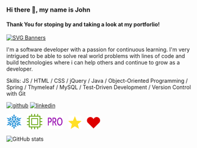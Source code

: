 ### Hi there 👋, my name is John
#### Thank You for stoping by and taking a look at my portforlio!
[![SVG Banners](https://svg-banners.vercel.app/api?type=glitch&text1=johnDanielPierce&width=1000&height=400)](https://github.com/Akshay090/svg-banners)

I'm a software developer with a passion for continuous learning. I'm very intrigued to be able to solve real world problems with lines of code and build technologies where i can help others and continue to grow as a developer.

Skills:  JS / HTML / CSS / jQuery / Java / Object-Oriented Programming / Spring / Thymeleaf / MySQL /  Test-Driven Development / Version Control with Git



[<img src='https://cdn.jsdelivr.net/npm/simple-icons@3.0.1/icons/github.svg' alt='github' height='40'>](https://github.com/John-Pierce42)  [<img src='https://cdn.jsdelivr.net/npm/simple-icons@3.0.1/icons/linkedin.svg' alt='linkedin' height='40'>](https://www.linkedin.com/in/https://www.linkedin.com/in/johnpierce42//)  

<a href='https://archiveprogram.github.com/'><img src='https://raw.githubusercontent.com/acervenky/animated-github-badges/master/assets/acbadge.gif' width='40' height='40'></a> <a href='https://docs.github.com/en/developers'><img src='https://raw.githubusercontent.com/acervenky/animated-github-badges/master/assets/devbadge.gif' width='40' height='40'></a> <a href='https://github.com/pricing'><img src='https://raw.githubusercontent.com/acervenky/animated-github-badges/master/assets/pro.gif' width='40' height='40'></a> <a href='https://stars.github.com/'><img src='https://raw.githubusercontent.com/acervenky/animated-github-badges/master/assets/starbadge.gif' width='35' height='35'></a> <a href='https://docs.github.com/en/github/supporting-the-open-source-community-with-github-sponsors'><img src='https://raw.githubusercontent.com/acervenky/animated-github-badges/master/assets/sponsorbadge.gif' width='35' height='35'></a> 

![GitHub stats](https://github-readme-stats.vercel.app/api?username=John-Pierce42&theme=dark&show_icons=true)  





<!-- ### Hi there 👋

Hi I'm John From San Antonio, TX. Thank You for stoping by and taking a look at my portforlio!

I'm a software developer with a passion for continuous learning. I'm very intrigued to be able to solve real world problems with lines of code and build technologies where i can help others and continue to grow as a developer.

[![Anurag's GitHub stats](https://github-readme-stats.vercel.app/api?username=John-Pierce42&theme=chartreuse-dark&show_icons=true)](https://github.com/anuraghazra/github-readme-stats)
 -->

<!-- 
**John-Pierce42/John-Pierce42** is a ✨ _special_ ✨ repository because its `README.md` (this file) appears on your GitHub profile.

Here are some ideas to get you started:

- 🔭 I’m currently working on ...
- 🌱 I’m currently learning ...
- 👯 I’m looking to collaborate on ...
- 🤔 I’m looking for help with ...
- 💬 Ask me about ...
- 📫 How to reach me: ...
- 😄 Pronouns: ...
- ⚡ Fun fact: ...
 -->
